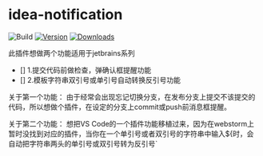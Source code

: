 # idea-notification

![Build](https://github.com/1163895390wjh/idea-notification/workflows/Build/badge.svg)
[![Version](https://img.shields.io/jetbrains/plugin/v/PLUGIN_ID.svg)](https://plugins.jetbrains.com/plugin/PLUGIN_ID)
[![Downloads](https://img.shields.io/jetbrains/plugin/d/PLUGIN_ID.svg)](https://plugins.jetbrains.com/plugin/PLUGIN_ID)

此插件想做两个功能适用于jetbrains系列

-  [] 1.提交代码前做检查，弹确认框提醒功能
-  [] 2.模板字符串双引号或单引号自动转换反引号功能


关于第一个功能：
由于经常会出现忘记切换分支，在发布分支上提交不该提交的代码，所以想做个插件，在设定的分支上commit或push前消息框提醒。

关于第二个功能：
想把VS Code的一个插件功能移植过来，因为在webstorm上暂时没找到对应的插件，当你在一个单引号或者双引号的字符串中输入${时，会自动把字符串两头的单引号或双引号转为反引号\`
